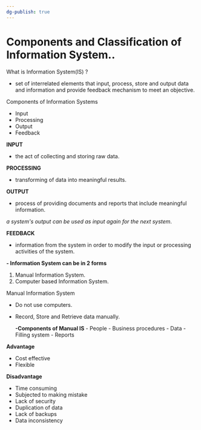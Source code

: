 ```yaml
---
dg-publish: true
---
```


# Components and Classification of Information System..


What is Information System(IS) ?
- set of interrelated elements that input, process, store and output data and information and provide feedback mechanism to meet an objective.

Components of Information Systems
- Input
- Processing
- Output
- Feedback

**INPUT**
- the act of collecting and storing raw data.

**PROCESSING**
- transforming of data into meaningful results.

**OUTPUT**
- process of providing documents and reports that include meaningful information.

*a system's output can be used as input again for the next system*.

**FEEDBACK**
- information from the system in order to modify the input or processing activities of the system.


**- Information System can be in 2 forms**
1. Manual Information System.
2. Computer based Information System.


Manual Information System
- Do not use computers.
- Record, Store and Retrieve data manually.

	**-Components of Manual IS**
		- People
		- Business procedures
		- Data
		- Filling system
		- Reports


**Advantage**
- Cost effective
- Flexible

**Disadvantage**
- Time consuming
- Subjected to making mistake
- Lack of security
- Duplication of data
- Lack of backups
- Data inconsistency




